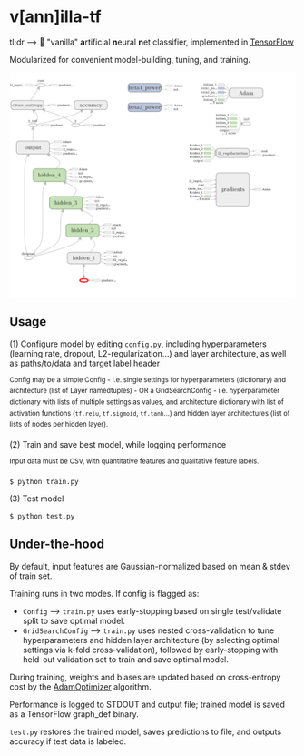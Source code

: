 # v[ann]illa-tf

tl;dr --> :ice_cream: "vanilla" **a**rtificial **n**eural **n**et classifier, implemented in [TensorFlow](https://github.com/tensorflow/tensorflow)

Modularized for convenient model-building, tuning, and training.

<img src="docs/graphdef.png" title="Tensorboard viz of sample model" alt="Tensorboard viz of sample model" align="middle" width="750"/>

## Usage
(1) Configure model by editing ```config.py```, including hyperparameters (learning rate, dropout, L2-regularization...) and layer architecture, as well as paths/to/data and target label header

<sup> Config may be a simple Config - i.e. single settings for hyperparameters (dictionary) and architecture (list of Layer namedtuples) - OR a GridSearchConfig - i.e. hyperparameter dictionary with lists of multiple settings as values, and architecture dictionary with list of activation functions (```tf.relu```, ```tf.sigmoid```, ```tf.tanh```...) and hidden layer architectures (list of lists of nodes per hidden layer).</sup>

(2) Train and save best model, while logging performance

<sup> Input data must be CSV, with quantitative features and qualitative feature labels.</sup>

```
$ python train.py
```

(3) Test model
```
$ python test.py
```

## Under-the-hood
By default, input features are Gaussian-normalized based on mean & stdev of train set.

Training runs in two modes. If config is flagged as:

* ```Config``` --> ```train.py``` uses early-stopping based on single test/validate split to save optimal model.
* ```GridSearchConfig``` --> ```train.py``` uses nested cross-validation to tune hyperparameters and hidden layer architecture (by selecting optimal settings via k-fold cross-validation), followed by early-stopping with held-out validation set to train and save optimal model.

During training, weights and biases are updated based on cross-entropy cost by the [AdamOptimizer](http://arxiv.org/pdf/1412.6980.pdf) algorithm.

Performance is logged to STDOUT and output file; trained model is saved as a TensorFlow graph_def binary.

```test.py``` restores the trained model, saves predictions to file, and outputs accuracy if test data is labeled.
